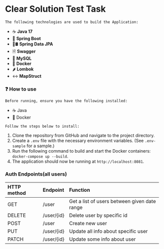﻿# Clear Solution Test Task


`The following technologies are used to build the Application:`
- ☕ **Java 17**
- 🌱 **Spring Boot**
- 🌱🛢️ **Spring Data JPA**
- 🗎 **Swagger**
- 🐬 **MySQL**
- 🐋  **Docker**
- 🌶️ **Lombok**
- ↔️ **MapStruct**

### ❓ How to use
`Before running, ensure you have the following installed:`
- ☕ Java
- 🐋 Docker

`Follow the steps below to install:`
1. Clone the repository from GitHub and navigate to the project directory.
2. Create a `.env` file with the necessary environment variables. (See `.env-sample` for a sample.)
3. Run the following command to build and start the Docker containers:
   `docker-compose up --build`.
4. The application should now be running at `http://localhost:8081`. 

### Auth Endpoints(all users)

| **HTTP method** | **Endpoint** | **Function**                                 |
|:----------------|:-------------|:---------------------------------------------|
| GET             | /user        | Get a list of users between given date range |
| DELETE          | /user/{id}   | Delete user by specific id                   |
| POST            | /user        | Create new user                              |
| PUT             | /user/{id}   | Update all info about specific user          |
| PATCH           | /user/{id}   | Update some info about user                  |
